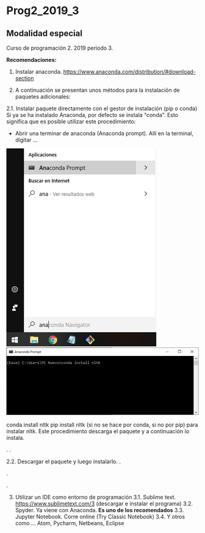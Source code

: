 # Prog2_2019_3
## Modalidad especial

Curso de programación 2.  2019 periodo 3.

**Recomendaciones:**
1. Instalar anaconda. https://www.anaconda.com/distribution/#download-section

2. A continuación se presentan unos métodos para la instalación de paquetes adicionales:

2.1. Instalar paquete directamente con el gestor de instalación (pip o conda)
Si ya se ha instalado Anaconda, por defecto se instala "conda".  Esto significa que es posible utilizar este procedimiento:
* Abrir una terminar de anaconda (Anaconda prompt).  Allí en la terminal, digitar ...

![Anaconda Prompt](/Images/prompt.png)  ![Anaconda Prompt install](/Images/prompt_install.png)

conda install nltk
pip install nltk (si no se hace por conda, si no por pip)
para instalar nltk. Este procedimiento descarga el paquete y a continuación lo instala.

.
.

2.2. Descargar el paquete y luego instalarlo.
.

.

.

3. Utilizar un IDE como entorno de programación
3.1. Sublime text. https://www.sublimetext.com/3 (descargar e instalar el programa)
3.2. Spyder. Ya viene con Anaconda.  **Es uno de los recomendados**
3.3. Jupyter Notebook.  Corre online (Try Classic Notebook)
3.4. Y otros como ... Atom, Pycharm, Netbeans, Eclipse


